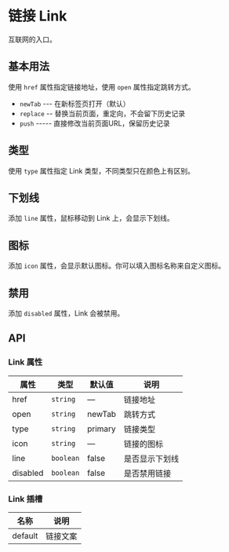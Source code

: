 # 链接 Link
互联网的入口。


## 基本用法
使用 `href` 属性指定链接地址，使用 `open` 属性指定跳转方式。
- `newTab` --- 在新标签页打开（默认）
- `replace` -- 替换当前页面，重定向，不会留下历史记录
- `push` ----- 直接修改当前页面URL，保留历史记录
<demo src="./demo/link/basic.vue"/>


## 类型
使用 `type` 属性指定 Link 类型，不同类型只在颜色上有区别。
<demo src="./demo/link/type.vue"/>


## 下划线
添加 `line` 属性，鼠标移动到 Link 上，会显示下划线。
<demo src="./demo/link/line.vue"/>


## 图标
添加 `icon` 属性，会显示默认图标。你可以填入图标名称来自定义图标。
<demo src="./demo/link/icon.vue"/>


## 禁用
添加 `disabled` 属性，Link 会被禁用。
<demo src="./demo/link/disabled.vue"/>


## API

### Link 属性
| 属性 | 类型 | 默认值 | 说明 |
| --- | --- | --- | --- |
| href      | `string`  | —       | 链接地址 |
| open      | `string`  | newTab  | 跳转方式 |
| type      | `string`  | primary | 链接类型 |
| icon      | `string`  | —       | 链接的图标 |
| line      | `boolean` | false   | 是否显示下划线 |
| disabled  | `boolean` | false   | 是否禁用链接 |

### Link 插槽
| 名称 | 说明 |
| --- | --- |
| default | 链接文案 |